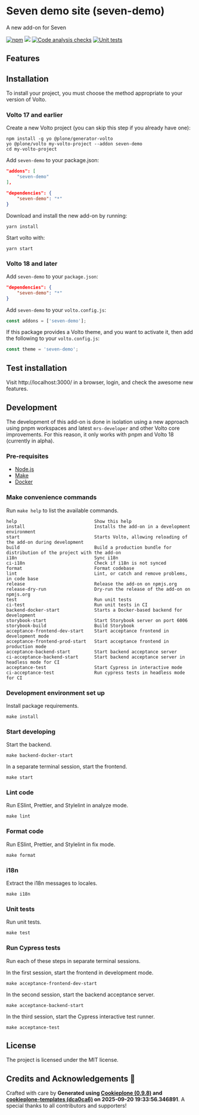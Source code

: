 # Seven demo site (seven-demo)

A new add-on for Seven

[![npm](https://img.shields.io/npm/v/seven-demo)](https://www.npmjs.com/package/seven-demo)
[![](https://img.shields.io/badge/-Storybook-ff4785?logo=Storybook&logoColor=white&style=flat-square)](https://collective.github.io/seven-demo/)
[![Code analysis checks](https://github.com/collective/seven-demo/actions/workflows/code.yml/badge.svg)](https://github.com/collective/seven-demo/actions/workflows/code.yml)
[![Unit tests](https://github.com/collective/seven-demo/actions/workflows/unit.yml/badge.svg)](https://github.com/collective/seven-demo/actions/workflows/unit.yml)

## Features

<!-- List your awesome features here -->

## Installation

To install your project, you must choose the method appropriate to your version of Volto.


### Volto 17 and earlier

Create a new Volto project (you can skip this step if you already have one):

```
npm install -g yo @plone/generator-volto
yo @plone/volto my-volto-project --addon seven-demo
cd my-volto-project
```

Add `seven-demo` to your package.json:

```JSON
"addons": [
    "seven-demo"
],

"dependencies": {
    "seven-demo": "*"
}
```

Download and install the new add-on by running:

```
yarn install
```

Start volto with:

```
yarn start
```

### Volto 18 and later

Add `seven-demo` to your `package.json`:

```json
"dependencies": {
    "seven-demo": "*"
}
```

Add `seven-demo` to your `volto.config.js`:

```javascript
const addons = ['seven-demo'];
```

If this package provides a Volto theme, and you want to activate it, then add the following to your `volto.config.js`:

```javascript
const theme = 'seven-demo';
```

## Test installation

Visit http://localhost:3000/ in a browser, login, and check the awesome new features.


## Development

The development of this add-on is done in isolation using a new approach using pnpm workspaces and latest `mrs-developer` and other Volto core improvements.
For this reason, it only works with pnpm and Volto 18 (currently in alpha).


### Pre-requisites

-   [Node.js](https://6.docs.plone.org/install/create-project.html#node-js)
-   [Make](https://6.docs.plone.org/install/create-project.html#make)
-   [Docker](https://6.docs.plone.org/install/create-project.html#docker)


### Make convenience commands

Run `make help` to list the available commands.

```text
help                             Show this help
install                          Installs the add-on in a development environment
start                            Starts Volto, allowing reloading of the add-on during development
build                            Build a production bundle for distribution of the project with the add-on
i18n                             Sync i18n
ci-i18n                          Check if i18n is not synced
format                           Format codebase
lint                             Lint, or catch and remove problems, in code base
release                          Release the add-on on npmjs.org
release-dry-run                  Dry-run the release of the add-on on npmjs.org
test                             Run unit tests
ci-test                          Run unit tests in CI
backend-docker-start             Starts a Docker-based backend for development
storybook-start                  Start Storybook server on port 6006
storybook-build                  Build Storybook
acceptance-frontend-dev-start    Start acceptance frontend in development mode
acceptance-frontend-prod-start   Start acceptance frontend in production mode
acceptance-backend-start         Start backend acceptance server
ci-acceptance-backend-start      Start backend acceptance server in headless mode for CI
acceptance-test                  Start Cypress in interactive mode
ci-acceptance-test               Run cypress tests in headless mode for CI
```

### Development environment set up

Install package requirements.

```shell
make install
```

### Start developing

Start the backend.

```shell
make backend-docker-start
```

In a separate terminal session, start the frontend.

```shell
make start
```

### Lint code

Run ESlint, Prettier, and Stylelint in analyze mode.

```shell
make lint
```

### Format code

Run ESlint, Prettier, and Stylelint in fix mode.

```shell
make format
```

### i18n

Extract the i18n messages to locales.

```shell
make i18n
```

### Unit tests

Run unit tests.

```shell
make test
```

### Run Cypress tests

Run each of these steps in separate terminal sessions.

In the first session, start the frontend in development mode.

```shell
make acceptance-frontend-dev-start
```

In the second session, start the backend acceptance server.

```shell
make acceptance-backend-start
```

In the third session, start the Cypress interactive test runner.

```shell
make acceptance-test
```

## License

The project is licensed under the MIT license.

## Credits and Acknowledgements 🙏

Crafted with care by **Generated using [Cookieplone (0.9.8)](https://github.com/plone/cookieplone) and [cookieplone-templates (dca0ca6)](https://github.com/plone/cookieplone-templates/commit/dca0ca6fb7263cbbd3626c2fe76c654814c8c3e7) on 2025-09-20 19:33:56.346891**. A special thanks to all contributors and supporters!
